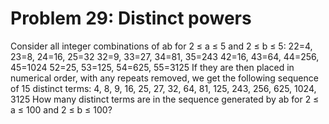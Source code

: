 # Problem 29: Distinct powers
Consider all integer combinations of ab for 2 ≤ a ≤ 5 and 2 ≤ b ≤ 5:
22=4, 23=8, 24=16, 25=32 32=9, 33=27, 34=81, 35=243 42=16, 43=64,
44=256, 45=1024 52=25, 53=125, 54=625, 55=3125 If they are then placed
in numerical order, with any repeats removed, we get the following
sequence of 15 distinct terms: 4, 8, 9, 16, 25, 27, 32, 64, 81, 125,
243, 256, 625, 1024, 3125 How many distinct terms are in the sequence
generated by ab for 2 ≤ a ≤ 100 and 2 ≤ b ≤ 100?
